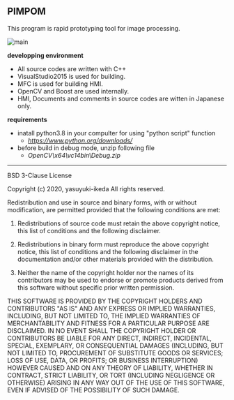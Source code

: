 ## PIMPOM
This program is rapid prototyping tool for image processing.  

![main](https://user-images.githubusercontent.com/61925130/103189487-32789600-4910-11eb-82a0-2136a6ef8d6a.jpg)  


**developping environment**  
- All source codes are written with C++  
- VisualStudio2015 is used for building.  
- MFC is used for building HMI.  
- OpenCV and Boost are used internally.  
- HMI, Documents and comments in source codes are witten in Japanese only.  
 

**requirements**  
  - inatall python3.8 in your compulter for using "python script" function  
    - *https://www.python.org/downloads/*  
  - before build in debug mode, unzip following file  
    - *OpenCV\x64\vc14bin\Debug.zip*  


------------------------------------------------------------
BSD 3-Clause License

Copyright (c) 2020, yasuyuki-ikeda
All rights reserved.

Redistribution and use in source and binary forms, with or without
modification, are permitted provided that the following conditions are met:

1. Redistributions of source code must retain the above copyright notice, this
   list of conditions and the following disclaimer.

2. Redistributions in binary form must reproduce the above copyright notice,
   this list of conditions and the following disclaimer in the documentation
   and/or other materials provided with the distribution.

3. Neither the name of the copyright holder nor the names of its
   contributors may be used to endorse or promote products derived from
   this software without specific prior written permission.

THIS SOFTWARE IS PROVIDED BY THE COPYRIGHT HOLDERS AND CONTRIBUTORS "AS IS"
AND ANY EXPRESS OR IMPLIED WARRANTIES, INCLUDING, BUT NOT LIMITED TO, THE
IMPLIED WARRANTIES OF MERCHANTABILITY AND FITNESS FOR A PARTICULAR PURPOSE ARE
DISCLAIMED. IN NO EVENT SHALL THE COPYRIGHT HOLDER OR CONTRIBUTORS BE LIABLE
FOR ANY DIRECT, INDIRECT, INCIDENTAL, SPECIAL, EXEMPLARY, OR CONSEQUENTIAL
DAMAGES (INCLUDING, BUT NOT LIMITED TO, PROCUREMENT OF SUBSTITUTE GOODS OR
SERVICES; LOSS OF USE, DATA, OR PROFITS; OR BUSINESS INTERRUPTION) HOWEVER
CAUSED AND ON ANY THEORY OF LIABILITY, WHETHER IN CONTRACT, STRICT LIABILITY,
OR TORT (INCLUDING NEGLIGENCE OR OTHERWISE) ARISING IN ANY WAY OUT OF THE USE
OF THIS SOFTWARE, EVEN IF ADVISED OF THE POSSIBILITY OF SUCH DAMAGE.
